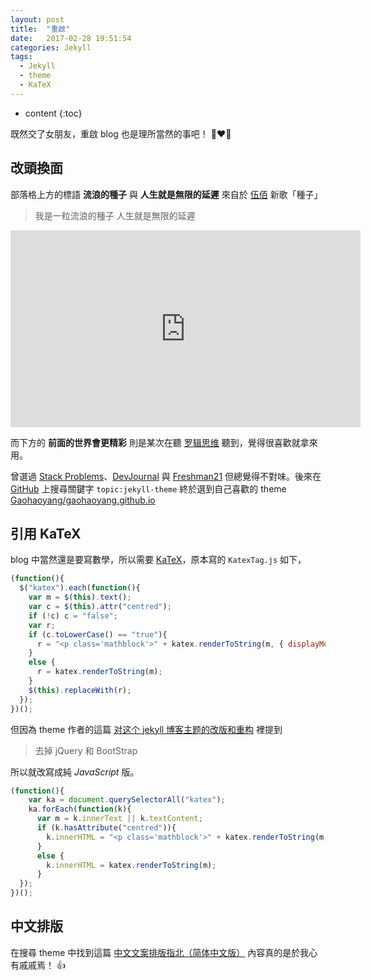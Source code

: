 ```yaml
---
layout: post
title:  "重啟"
date:   2017-02-28 19:51:54
categories: Jekyll
tags:
  - Jekyll
  - theme
  - KaTeX
---
```


* content
{:toc}

既然交了女朋友，重啟 blog 也是理所當然的事吧！ :couple_with_heart_woman_man:

<!-- more -->

## 改頭換面


部落格上方的標語 **流浪的種子** 與 **人生就是無限的延遲** 來自於 [伍佰](http://wubai.com) 新歌「種子」

> 我是一粒流浪的種子 人生就是無限的延遲

<iframe width="560" height="315" src="https://www.youtube.com/embed/V2Q1Y3q2rzo" frameborder="0" allowfullscreen></iframe>

而下方的 **前面的世界會更精彩** 則是某次在聽 [罗辑思维](https://www.youtube.com/channel/UCYpYY4G4T1PI-Jug8q6lNGA) 聽到，覺得很喜歡就拿來用。

曾選過 [Stack Problems](https://github.com/agusmakmun/agusmakmun.github.io)、[DevJournal](https://github.com/hemangsk/DevJournal) 與 [Freshman21](https://github.com/yulijia/freshman21) 但總覺得不對味。後來在 [GitHub](https://github.com) 上搜尋關鍵字 `topic:jekyll-theme` 終於選到自己喜歡的 theme [Gaohaoyang/gaohaoyang.github.io](https://github.com/Gaohaoyang/gaohaoyang.github.io)

## 引用 KaTeX

blog 中當然還是要寫數學，所以需要 [KaTeX](https://github.com/Khan/KaTeX)，原本寫的 `KatexTag.js` 如下，

``` js
(function(){
  $("katex").each(function(){
    var m = $(this).text();
    var c = $(this).attr("centred");
    if (!c) c = "false";
    var r;
    if (c.toLowerCase() == "true"){
      r = "<p class='mathblock'>" + katex.renderToString(m, { displayMode: true }) + "</p>";
    }
    else {
      r = katex.renderToString(m);
    }
    $(this).replaceWith(r);
  });
})();
```

但因為 theme 作者的這篇 [对这个 jekyll 博客主题的改版和重构](https://gaohaoyang.github.io/2016/03/12/jekyll-theme-version-2.0/) 裡提到

> 去掉 jQuery 和 BootStrap

所以就改寫成純 *JavaScript* 版。

``` js
(function(){
    var ka = document.querySelectorAll("katex");
    ka.forEach(function(k){
      var m = k.innerText || k.textContent;
      if (k.hasAttribute("centred")){
        k.innerHTML = "<p class='mathblock'>" + katex.renderToString(m, { displayMode: true }) + "</p>";
      }
      else {
        k.innerHTML = katex.renderToString(m);
      }
  });
})();
```

## 中文排版

在搜尋 theme 中找到這篇 [中文文案排版指北（简体中文版）](http://mazhuang.org/wiki/chinese-copywriting-guidelines/) 內容真的是於我心有戚戚焉！ :+1:
